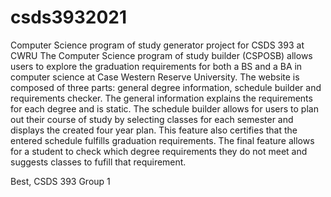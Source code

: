 # csds3932021
Computer Science program of study generator project for CSDS 393 at CWRU
The Computer Science program of study builder (CSPOSB) allows users to explore the graduation requirements for both a BS and a BA in computer science at Case Western Reserve University. 
The website is composed of three parts: general degree information, schedule builder and requirements checker. The general information explains the requirements for each degree and is static.
The schedule builder allows for users to plan out their course of study by selecting classes for each semester and displays the created four year plan. This feature also certifies that the entered
schedule fulfills graduation requirements. The final feature allows for a student to check which degree requirements they do not meet and suggests classes to fufill that requirement.

Best,
CSDS 393 Group 1
